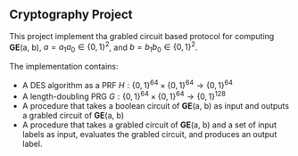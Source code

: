 ## Cryptography Project

This project implement tha grabled circuit based protocol for computing **GE**(a, b), $a=a_1a_0 \in \{0,1\}^2$, and $b=b_1b_0\in\{0,1\}^2$.

The implementation contains:

* A DES algorithm as a PRF $H:\{0,1\}^{64}\times\{0,1\}^{64}\rightarrow\{0,1\}^{64}$
* A length-doubling PRG $G:\{0,1\}^{64}\times\{0,1\}^{64}\rightarrow\{0,1\}^{128}$
* A procedure that takes a boolean circuit of **GE**(a, b) as input and outputs a grabled circuit of **GE**(a, b)
* A procedure that takes a grabled circuit of **GE**(a, b) and a set of input labels as input, evaluates the grabled circuit, and produces an output label.
